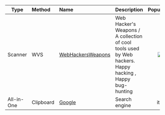 | Type | Method | Name | Description | Popularity | Language | 
| ---------- | :---------- | :---------- | :---------- | :----------: | :----------: | 
| Scanner | WVS | [WebHackersWeapons](https://github.com/hahwul/WebHackersWeapons) | Web Hacker's Weapons / A collection of cool tools used by Web hackers. Happy hacking , Happy bug-hunting | ![](https://img.shields.io/github/stars/hahwul/WebHackersWeapons) | ![](https://img.shields.io/github/languages/top/hahwul/WebHackersWeapons) | 
| All-in-One | Clipboard | [Google](https://google.com) | Search engine|it's |  github:dog:|"
